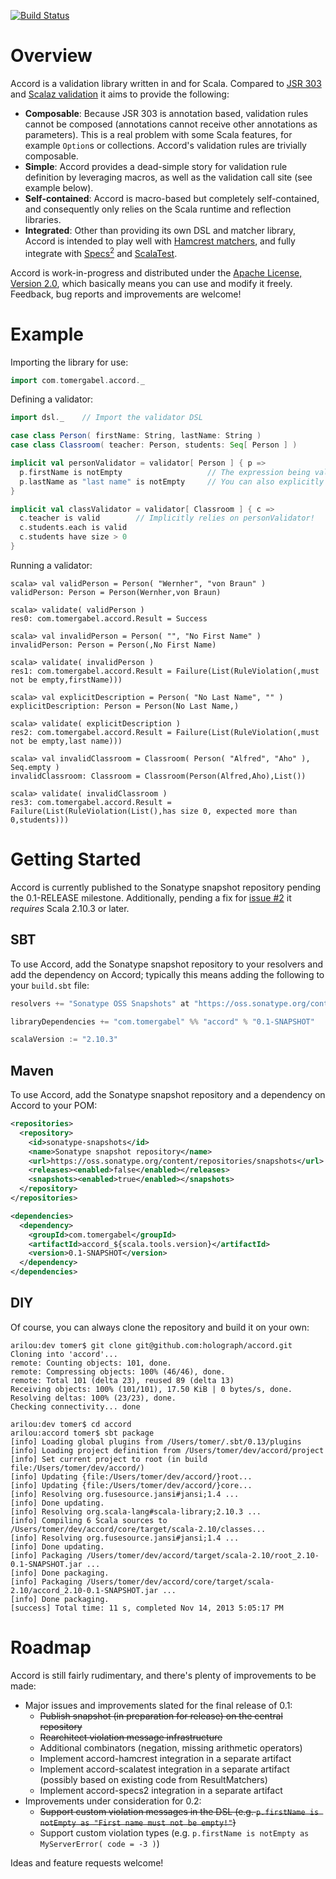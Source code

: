 [![Build Status](https://travis-ci.org/holograph/accord.png)](https://travis-ci.org/holograph/accord)

Overview
========

Accord is a validation library written in and for Scala. Compared to [JSR 303](http://jcp.org/en/jsr/detail?id=303) and [Scalaz validation](https://github.com/scalaz/scalaz/blob/scalaz-seven/core/src/main/scala/scalaz/Validation.scala) it aims to provide the following:

* __Composable__: Because JSR 303 is annotation based, validation rules cannot be composed (annotations cannot receive other annotations as parameters). This is a real problem with some Scala features, for example `Option`s or collections. Accord's validation rules are trivially composable.
* __Simple__: Accord provides a dead-simple story for validation rule definition by leveraging macros, as well as the validation call site (see example below).
* __Self-contained__: Accord is macro-based but completely self-contained, and consequently only relies on the Scala runtime and reflection libraries.
* __Integrated__: Other than providing its own DSL and matcher library, Accord is intended to play well with [Hamcrest matchers](https://github.com/hamcrest/JavaHamcrest), and fully integrate with [Specs<sup>2</sup>](http://etorreborre.github.io/specs2/) and [ScalaTest](http://www.scalatest.org/).

Accord is work-in-progress and distributed under the [Apache License, Version 2.0](http://www.apache.org/licenses/LICENSE-2.0), which basically means you can use and modify it freely. Feedback, bug reports and improvements are welcome!

Example
=======

Importing the library for use:

```scala
import com.tomergabel.accord._
```

Defining a validator:

```scala
import dsl._    // Import the validator DSL

case class Person( firstName: String, lastName: String )
case class Classroom( teacher: Person, students: Seq[ Person ] )

implicit val personValidator = validator[ Person ] { p =>
  p.firstName is notEmpty                   // The expression being validated is resolved automatically, see below
  p.lastName as "last name" is notEmpty     // You can also explicitly describe the expression being validated
}

implicit val classValidator = validator[ Classroom ] { c =>
  c.teacher is valid        // Implicitly relies on personValidator!
  c.students.each is valid
  c.students have size > 0
}
```


Running a validator:

```
scala> val validPerson = Person( "Wernher", "von Braun" )
validPerson: Person = Person(Wernher,von Braun)

scala> validate( validPerson )
res0: com.tomergabel.accord.Result = Success

scala> val invalidPerson = Person( "", "No First Name" )
invalidPerson: Person = Person(,No First Name)

scala> validate( invalidPerson )
res1: com.tomergabel.accord.Result = Failure(List(RuleViolation(,must not be empty,firstName)))

scala> val explicitDescription = Person( "No Last Name", "" )
explicitDescription: Person = Person(No Last Name,)

scala> validate( explicitDescription )
res2: com.tomergabel.accord.Result = Failure(List(RuleViolation(,must not be empty,last name)))

scala> val invalidClassroom = Classroom( Person( "Alfred", "Aho" ), Seq.empty )
invalidClassroom: Classroom = Classroom(Person(Alfred,Aho),List())

scala> validate( invalidClassroom )
res3: com.tomergabel.accord.Result = Failure(List(RuleViolation(List(),has size 0, expected more than 0,students)))
```

Getting Started
===============

Accord is currently published to the Sonatype snapshot repository pending the 0.1-RELEASE milestone. Additionally, pending a fix for [issue #2](../../issues/2) it _requires_ Scala 2.10.3 or later.

SBT
---

To use Accord, add the Sonatype snapshot repository to your resolvers and add the dependency on Accord; typically this means adding the following to your `build.sbt` file:

```scala
resolvers += "Sonatype OSS Snapshots" at "https://oss.sonatype.org/content/repositories/snapshots"

libraryDependencies += "com.tomergabel" %% "accord" % "0.1-SNAPSHOT"

scalaVersion := "2.10.3"
```

Maven
-----

To use Accord, add the Sonatype snapshot repository and a dependency on Accord to your POM:

```xml
<repositories>
  <repository>
    <id>sonatype-snapshots</id>
    <name>Sonatype snapshot repository</name>
    <url>https://oss.sonatype.org/content/repositories/snapshots</url>
    <releases><enabled>false</enabled></releases>
    <snapshots><enabled>true</enabled></snapshots>
  </repository>
</repositories>

<dependencies>
  <dependency>
    <groupId>com.tomergabel</groupId>
    <artifactId>accord_${scala.tools.version}</artifactId>
    <version>0.1-SNAPSHOT</version>
  </dependency>
</dependencies>
```

DIY
---

Of course, you can always clone the repository and build it on your own:

```
arilou:dev tomer$ git clone git@github.com:holograph/accord.git
Cloning into 'accord'...
remote: Counting objects: 101, done.
remote: Compressing objects: 100% (46/46), done.
remote: Total 101 (delta 23), reused 89 (delta 13)
Receiving objects: 100% (101/101), 17.50 KiB | 0 bytes/s, done.
Resolving deltas: 100% (23/23), done.
Checking connectivity... done

arilou:dev tomer$ cd accord
arilou:accord tomer$ sbt package
[info] Loading global plugins from /Users/tomer/.sbt/0.13/plugins
[info] Loading project definition from /Users/tomer/dev/accord/project
[info] Set current project to root (in build file:/Users/tomer/dev/accord/)
[info] Updating {file:/Users/tomer/dev/accord/}root...
[info] Updating {file:/Users/tomer/dev/accord/}core...
[info] Resolving org.fusesource.jansi#jansi;1.4 ...
[info] Done updating.
[info] Resolving org.scala-lang#scala-library;2.10.3 ...
[info] Compiling 6 Scala sources to /Users/tomer/dev/accord/core/target/scala-2.10/classes...
[info] Resolving org.fusesource.jansi#jansi;1.4 ...
[info] Done updating.
[info] Packaging /Users/tomer/dev/accord/target/scala-2.10/root_2.10-0.1-SNAPSHOT.jar ...
[info] Done packaging.
[info] Packaging /Users/tomer/dev/accord/core/target/scala-2.10/accord_2.10-0.1-SNAPSHOT.jar ...
[info] Done packaging.
[success] Total time: 11 s, completed Nov 14, 2013 5:05:17 PM
```

Roadmap
=======

Accord is still fairly rudimentary, and there's plenty of improvements to be made:

* Major issues and improvements slated for the final release of 0.1:
    * ~~Publish snapshot (in preparation for release) on the central repository~~
    * ~~Rearchitect violation message infrastructure~~
    * Additional combinators (negation, missing arithmetic operators)
    * Implement accord-hamcrest integration in a separate artifact
    * Implement accord-scalatest integration in a separate artifact (possibly based on existing code from ResultMatchers)
    * Implement accord-specs2 integration in a separate artifact
* Improvements under consideration for 0.2:
    * ~~Support custom violation messages in the DSL (e.g. `p.firstName is notEmpty as "First name must not be empty!"`)~~
    * Support custom violation types (e.g. `p.firstName is notEmpty as MyServerError( code = -3 )`)

Ideas and feature requests welcome!

